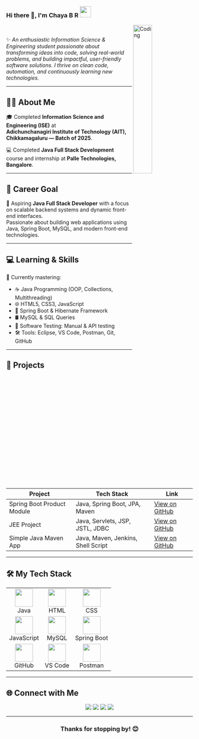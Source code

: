 ### <p align="left"> Hi there 👋, I'm <b>Chaya B R</b> <img src="https://github.com/anathayna/anathayna/blob/master/assets/enthusiast.gif?raw=1" height="30px" width="30px"/></p>
<img width="32%" align="right" alt="Coding" src="https://user-images.githubusercontent.com/48678280/88862734-4903af80-d201-11ea-968b-9c939d88a37c.gif" /><br>

✨ *An enthusiastic Information Science & Engineering student passionate about transforming ideas into code, solving real-world problems, and building impactful, user-friendly software solutions. I thrive on clean code, automation, and continuously learning new technologies.*

---

## 👩‍🎓 About Me

🎓 Completed **Information Science and Engineering (ISE)** at  
**Adichunchanagiri Institute of Technology (AIT), Chikkamagaluru — Batch of 2025**.

💻 Completed **Java Full Stack Development** course and internship at **Palle Technologies, Bangalore**.

---

## 🚀 Career Goal

🎯 Aspiring **Java Full Stack Developer** with a focus on scalable backend systems and dynamic front-end interfaces.  
Passionate about building web applications using Java, Spring Boot, MySQL, and modern front-end technologies.

---

## 💻 Learning & Skills

📌 Currently mastering:

- ☕ Java Programming (OOP, Collections, Multithreading)  
- 🌐 HTML5, CSS3, JavaScript  
- 🌿 Spring Boot & Hibernate Framework  
- 🛢️ MySQL & SQL Queries  
- 🧪 Software Testing: Manual & API testing  
- 🛠️ Tools: Eclipse, VS Code, Postman, Git, GitHub  

---

## 📁 Projects

| Project | Tech Stack | Link |
|---------|-----------|------|
| Spring Boot Product Module | Java, Spring Boot, JPA, Maven | [View on GitHub](https://github.com/chayabr/Spring-Boot-project-on-product-module) |
| JEE Project | Java, Servlets, JSP, JSTL, JDBC | [View on GitHub](https://github.com/chayabr/JEE-project) |
| Simple Java Maven App | Java, Maven, Jenkins, Shell Script | [View on GitHub](https://github.com/chayabr/simple-java-maven-app) |

---

## 🛠 My Tech Stack

<table>
<tbody>
<tr>
  <td align="center"><img height="48px" src="https://www.vectorlogo.zone/logos/java/java-ar21.svg"><br>Java</td>
  <td align="center"><img height="48px" src="https://img.icons8.com/color/2x/html-5.png"><br>HTML</td>
  <td align="center"><img height="48px" src="https://cdn.svgporn.com/logos/css-3.svg"><br>CSS</td>
</tr>
<tr>
  <td align="center"><img height="48px" src="https://cdn.svgporn.com/logos/javascript.svg"><br>JavaScript</td>
  <td align="center"><img height="48px" src="https://img.icons8.com/ios-filled/2x/sql.png"><br>MySQL</td>
  <td align="center"><img height="48px" src="https://www.vectorlogo.zone/logos/springio/springio-icon.svg"><br>Spring Boot</td>
</tr>
<tr>
  <td align="center"><img height="48px" src="https://img.icons8.com/ios-glyphs/2x/github-2.png"><br>GitHub</td>
  <td align="center"><img height="48px" src="https://cdn.svgporn.com/logos/visual-studio-code.svg"><br>VS Code</td>
  <td align="center"><img height="48px" src="https://www.vectorlogo.zone/logos/getpostman/getpostman-icon.svg"><br>Postman</td>
</tr>
</tbody>
</table>

---

## 🌐 Connect with Me

<p align="center">
  <a href="https://www.linkedin.com/in/chaya-b-r-578877353"><img src="https://img.shields.io/badge/LinkedIn-%230077B5.svg?&style=flat-square&logo=linkedin&logoColor=white"></a>
  <a href="https://github.com/chayabr"><img src="https://img.shields.io/badge/Github-%230A0A0A.svg?&style=flat-square&logo=Github&logoColor=white"></a>
  <a href="https://leetcode.com/chayabr"><img src="https://img.shields.io/badge/LeetCode-%23000000.svg?&style=flat-square&logo=leetcode&logoColor=white"></a>
  <a href="https://www.hackerrank.com/profile/chayabr62"><img src="https://img.shields.io/badge/HackerRank-%232EC866.svg?&style=flat-square&logo=hackerrank&logoColor=white"></a>
</p>

---

<h3 align="center">Thanks for stopping by! 😊</h3>
